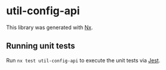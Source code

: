 # util-config-api

This library was generated with [Nx](https://nx.dev).

## Running unit tests

Run `nx test util-config-api` to execute the unit tests via [Jest](https://jestjs.io).
